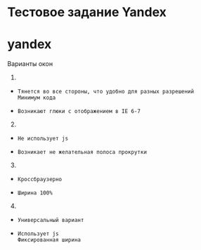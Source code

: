 <h1>Тестовое задание Yandex</h1>



yandex
======

Варианты окон

1)
+
      Тянется во все стороны, что удобно для разных разрешений
      Минимум кода
-
      Возникают глюки с отображением в IE 6-7

2)
+
      Не использует js
-
      Возникает не желательная полоса прокрутки

3)
+
      Кроссбраузерно
-
      Ширина 100%

4)    
+
      Универсальный вариант
-
      Использует js
      Фиксированная ширина 
